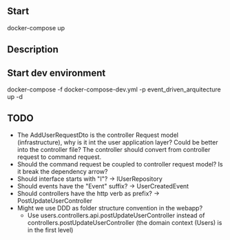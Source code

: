 ## Start
docker-compose up

## Description

## Start dev environment
docker-compose -f docker-compose-dev.yml -p event_driven_arquitecture up -d

## TODO

- The AddUserRequestDto is the controller Request model (infrastructure), why is it int the user application layer? Could
be better into the controller file? The controller should convert from controller request to command request.
- Should the command request be coupled to controller request model? Is it break the dependency arrow?
- Should interface starts with "I"? -> IUserRepository
- Should events have the "Event" suffix? -> UserCreatedEvent
- Should controllers have the http verb as prefix? -> PostUpdateUserController
- Might we use DDD as folder structure convention in the webapp? 
  - Use users.controllers.api.postUpdateUserController instead of controllers.postUpdateUserController (the domain context (Users) is in the first level)